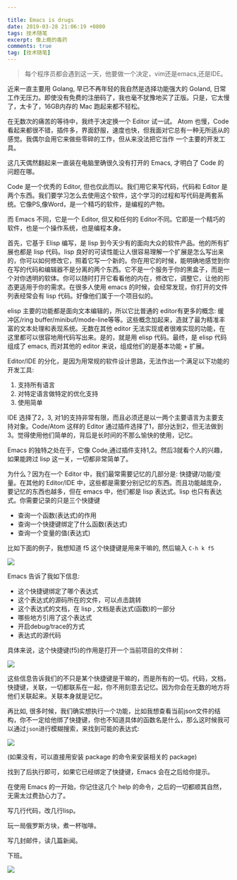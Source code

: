 ```yaml
---

title: Emacs is drugs
date: 2019-03-28 21:06:19 +0800
tags: 技术随笔
excerpt: 像上瘾的毒药
comments: true
tag: [技术随笔]
---
```


> 每个程序员都会遇到这一天，他要做一个决定，vim还是emacs,还是IDE。

近来一直主要用 Golang, 早已不再年轻的我自然是选择功能强大的 Goland, 日常工作无压力。即使没有免费的注册码了，我也毫不犹豫地买了正版。只是，它太慢了，太卡了，16GB内存的 Mac 跑起来都不轻松。

在无数次的痛苦的等待中，我终于决定换一个 Editor 试一试。 Atom 也慢，Code 看起来都很不错，插件多，界面舒服，速度也快，但我面对它总有一种无所适从的感觉。我偶尔会用它来做些零碎的工作，但从来没法把它当作
一个主要的开发工具。

这几天偶然翻起来一直装在电脑里确很久没有打开的 Emacs, 才明白了 Code 的问题在哪。

Code 是一个优秀的 Editor, 但也仅此而以。我们用它来写代码，代码和 Editor 是两个东西。我们要学习怎么去使用这个软件，这个学习的过程和写代码是两套系统。它像PS,像Word，是一个精巧的软件，是编程的产物。

而 Emacs 不同，它是一个 Editor, 但又和任何的 Editor不同。它即是一个精巧的软件，也是一个操作系统，也是编程本身。

首先，它基于 Elisp 编写，是 lisp 到今天少有的面向大众的软件产品。他的所有扩展也都是 lisp 代码。lisp 良好的可读性能让人很容易理解一个扩展是怎么写出来的，你可以如何修改它，照着它写一个新的。你在用它的时候，能明确地感觉到你在写的代码和编辑器不是分离的两个东西。它不是一个服务于你的黑盒子，而是一个对你透明的软体。你可以随时打开它看看他的内在，修改它，调整它，让他的形态更适用于你的需求。在很多人使用 emacs 的时候，会经常发现，你打开的文件列表经常会有 lisp 代码。好像他们属于一个项目似的。

elisp 主要的功能都是面向文本编辑的，所以它比普通的 editor有更多的概念: 缓冲区/ring buffer/minibuf/mode-line等等。这些概念加起来，造就了最为精准丰富的文本处理和表现系统。无数在其他 editor 无法实现或者很难实现的功能，在这里都可以很容地用代码写出来。是的，就是用 elisp 代码。最终，是 elisp 代码组成了 emacs, 而对其他的 editor 来说，组成他们的是基本功能 + 扩展。

Editor/IDE 的分化，是因为用常规的软件设计思路，无法作出一个满足以下功能的开发工具:

1. 支持所有语言
2. 对特定语言做特定的优化支持
3. 使用简单

IDE 选择了2，3, 对1的支持非常有限，而且必须还是以一两个主要语言为主要支持对象。Code/Atom 这样的 Editor 通过插件选择了1，部分达到2，但无法做到3。觉得使用他们简单的，背后是长时间的不那么愉快的使用，记忆。

Emacs 的独特之处在于，它像 Code,通过插件支持1,2。然后3就看个人的兴趣，如果能跨过 lisp 这一关，一切都非常简单了。

为什么？因为在一个 Editor 中，我们最常需要记忆的几部分是: 快捷键/功能/变量。在其他的 Editor/IDE 中，这些都是需要分别记忆的东西。而且功能越庞杂，要记忆的东西也越多，但在 emacs 中，他们都是 lisp 表达式。lisp 也只有表达式。你需要记录的只是三个快捷键

* 查询一个函数(表达式)的作用
* 查询一个快捷键绑定了什么函数(表达式)
* 查询一个变量的值(表达式)

比如下面的例子，我想知道 f5 这个快捷键是用来干嘛的, 然后输入 `C-h k f5`

![](https://hangyan.github.io/images/posts/emacs/emacs-key-help.png)

Emacs 告诉了我如下信息:

* 这个快捷键绑定了哪个表达式
* 这个表达式的源码所在的文件，可以点击跳转
* 这个表达式的文档，在 lisp , 文档是表达式(函数)的一部分
* 哪些地方引用了这个表达式
* 开启debug/trace的方式
* 表达式的源代码

具体来说，这个快捷键(f5)的作用是打开一个当前项目的文件树：

![](https://hangyan.github.io/images/posts/emacs/emacs-tree.png)

这些信息告诉我们的不只是某个快捷键是干嘛的，而是所有的一切。代码，文档，快捷键，关联，一切都联系在一起，你不用刻意去记忆。因为你会在无数的地方将他们关联起来。关联本身就是记忆。


再比如, 很多时候，我们确实想执行一个功能，比如我想查看当前json文件的结构，你不一定给他绑了快捷键，你也不知道具体的函数名是什么，那么这时候我可以通过`json`进行模糊搜索，来找到可能的表达式:

![](https://hangyan.github.io/images/posts/emacs/emacs-m-x.png)

(如果没有，可以直接用安装 package 的命令来安装相关的 package)

找到了后执行即可，如果它已经绑定了快捷键，Emacs 会在之后给你提示。


在使用 Emacs 的一开始，你记住这几个 help 的命令，之后的一切都顺其自然，无需太过费劲心力了。

写几行代码，改几行lisp。

玩一局俄罗斯方块，煮一杯咖啡。

写几封邮件，读几篇新闻。

下班。

![](https://hangyan.github.io/images/posts/emacs/emacs.png)













